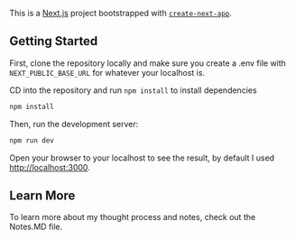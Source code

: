 This is a [Next.js](https://nextjs.org/) project bootstrapped with [`create-next-app`](https://github.com/vercel/next.js/tree/canary/packages/create-next-app).

## Getting Started

First, clone the repository locally and make sure you create a .env file with `NEXT_PUBLIC_BASE_URL` for whatever your localhost is.

CD into the repository and run `npm install` to install dependencies

```bash
npm install
```

Then, run the development server:

```bash
npm run dev
```

Open your browser to your localhost to see the result, by default I used [http://localhost:3000](http://localhost:3000).

## Learn More
To learn more about my thought process and notes, check out the Notes.MD file.